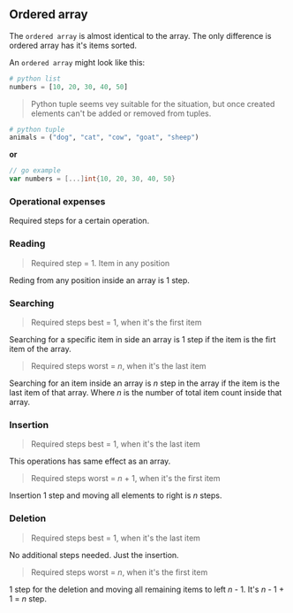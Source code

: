 ## Ordered array

The `ordered array` is almost identical to the array. The only difference is ordered array has it's items sorted.

An `ordered array` might look like this:

```python
# python list
numbers = [10, 20, 30, 40, 50]
```
> Python tuple seems vey suitable for the situation, but once created elements can't be added or removed from tuples.

```python
# python tuple
animals = ("dog", "cat", "cow", "goat", "sheep")
```
**or**
```go
// go example
var numbers = [...]int{10, 20, 30, 40, 50}
```

### Operational expenses
Required steps for a certain operation.

### Reading

> Required step = 1. Item in any position

Reding from any position inside an array is 1 step.

### Searching

> Required steps best = 1, when it's the first item

Searching for a specific item in side an array is 1 step if the item is the firt item of the array.

> Required steps worst = $n$, when it's the last item

Searching for an item inside an array is $n$ step in the array if the item is the last item of that array. Where $n$ is the number of total item count inside that array.

### Insertion

> Required steps best = 1, when it's the last item

This operations has same effect as an array.

> Required steps worst = $n$ + 1, when it's the first item

Insertion 1 step and moving all elements to right is $n$ steps.

### Deletion

> Required steps best = 1, when it's the last item

No additional steps needed. Just the insertion.

> Required steps worst = $n$, when it's the first item

1 step for the deletion and moving all remaining items to left $n$ - 1. It's $n$ - 1 + 1 = $n$ step.
